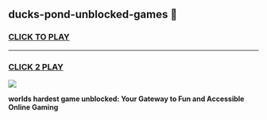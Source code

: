 
## ducks-pond-unblocked-games 👋
<h3>
<a href="https://premium.freeplayer.one?title=ducks-pond-unblocked-games&ref=14F">CLICK TO PLAY</a></h3>
<hr>

<h3>
<a href="https://premium.freeplayer.one?title=ducks-pond-unblocked-games&ref=14F">CLICK 2 PLAY</a>
  
</h3>

<a href="https://premium.freeplayer.one?title=ducks-pond-unblocked-games&ref=12F/"><img src="https://clearcache.store/games.png"></a>


**worlds hardest game unblocked: Your Gateway to Fun and Accessible Online Gaming**
